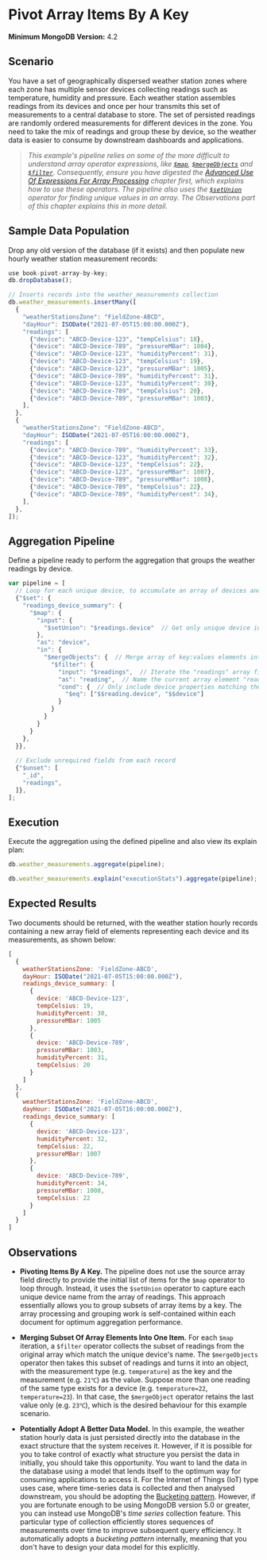 # Pivot Array Items By A Key

__Minimum MongoDB Version:__ 4.2


## Scenario

You have a set of geographically dispersed weather station zones where each zone has multiple sensor devices collecting readings such as temperature, humidity and pressure. Each weather station assembles readings from its devices and once per hour transmits this set of measurements to a central database to store. The set of persisted readings are randomly ordered measurements for different devices in the zone. You need to take the mix of readings and group these by device, so the weather data is easier to consume by downstream dashboards and applications.

> _This example's pipeline relies on some of the more difficult to understand array operator expressions, like [`$map`](https://docs.mongodb.com/manual/reference/operator/aggregation/map/), [`$mergeObjects`](https://docs.mongodb.com/manual/reference/operator/aggregation/mergeObjects/) and [`$filter`](https://docs.mongodb.com/manual/reference/operator/aggregation/filter/). Consequently, ensure you have digested the [Advanced Use Of Expressions For Array Processing](../../guides/advanced-arrays.md) chapter first, which explains how to use these operators. The pipeline also uses the [`$setUnion`](https://docs.mongodb.com/manual/reference/operator/aggregation/setUnion/) operator for finding unique values in an array. The _Observations_ part of this chapter explains this in more detail._


## Sample Data Population

Drop any old version of the database (if it exists) and then populate new hourly weather station measurement records:

```javascript
use book-pivot-array-by-key;
db.dropDatabase();

// Inserts records into the weather_measurements collection
db.weather_measurements.insertMany([
  {
    "weatherStationsZone": "FieldZone-ABCD",
    "dayHour": ISODate("2021-07-05T15:00:00.000Z"),
    "readings": [
      {"device": "ABCD-Device-123", "tempCelsius": 18},        
      {"device": "ABCD-Device-789", "pressureMBar": 1004},        
      {"device": "ABCD-Device-123", "humidityPercent": 31},        
      {"device": "ABCD-Device-123", "tempCelsius": 19},        
      {"device": "ABCD-Device-123", "pressureMBar": 1005},        
      {"device": "ABCD-Device-789", "humidityPercent": 31},        
      {"device": "ABCD-Device-123", "humidityPercent": 30},        
      {"device": "ABCD-Device-789", "tempCelsius": 20},        
      {"device": "ABCD-Device-789", "pressureMBar": 1003},        
    ],
  },
  {
    "weatherStationsZone": "FieldZone-ABCD",
    "dayHour": ISODate("2021-07-05T16:00:00.000Z"),
    "readings": [
      {"device": "ABCD-Device-789", "humidityPercent": 33},        
      {"device": "ABCD-Device-123", "humidityPercent": 32},        
      {"device": "ABCD-Device-123", "tempCelsius": 22},        
      {"device": "ABCD-Device-123", "pressureMBar": 1007},        
      {"device": "ABCD-Device-789", "pressureMBar": 1008},        
      {"device": "ABCD-Device-789", "tempCelsius": 22},        
      {"device": "ABCD-Device-789", "humidityPercent": 34},        
    ],
  },
]);
```


## Aggregation Pipeline

Define a pipeline ready to perform the aggregation that groups the weather readings by device. 

```javascript
var pipeline = [
  // Loop for each unique device, to accumulate an array of devices and their readings
  {"$set": {
    "readings_device_summary": {
      "$map": {
        "input": {
          "$setUnion": "$readings.device"  // Get only unique device ids from the array
        },
        "as": "device",
        "in": {
          "$mergeObjects": {  // Merge array of key:values elements into single object
            "$filter": {
              "input": "$readings",  // Iterate the "readings" array field
              "as": "reading",  // Name the current array element "reading"
              "cond": {  // Only include device properties matching the current dervice
                "$eq": ["$$reading.device", "$$device"]
              }
            }
          }
        }
      }
    },
  }},
  
  // Exclude unrequired fields from each record
  {"$unset": [
    "_id",
    "readings",
  ]},  
];
```


## Execution

Execute the aggregation using the defined pipeline and also view its explain plan:

```javascript
db.weather_measurements.aggregate(pipeline);

db.weather_measurements.explain("executionStats").aggregate(pipeline);
```


## Expected Results

Two documents should be returned, with the weather station hourly records containing a new array field of elements representing each device and its measurements, as shown below:

```javascript
[
  {
    weatherStationsZone: 'FieldZone-ABCD',
    dayHour: ISODate("2021-07-05T15:00:00.000Z"),
    readings_device_summary: [
      {
        device: 'ABCD-Device-123',
        tempCelsius: 19,
        humidityPercent: 30,
        pressureMBar: 1005
      },
      {
        device: 'ABCD-Device-789',
        pressureMBar: 1003,
        humidityPercent: 31,
        tempCelsius: 20
      }
    ]
  },
  {
    weatherStationsZone: 'FieldZone-ABCD',
    dayHour: ISODate("2021-07-05T16:00:00.000Z"),
    readings_device_summary: [
      {
        device: 'ABCD-Device-123',
        humidityPercent: 32,
        tempCelsius: 22,
        pressureMBar: 1007
      },
      {
        device: 'ABCD-Device-789',
        humidityPercent: 34,
        pressureMBar: 1008,
        tempCelsius: 22
      }
    ]
  }
]
```


## Observations

 * __Pivoting Items By A Key.__ The pipeline does not use the source array field directly to provide the initial list of items for the `$map` operator to loop through. Instead, it uses the `$setUnion` operator to capture each unique device name from the array of readings. This approach essentially allows you to group subsets of array items by a key. The array processing and grouping work is self-contained within each document for optimum aggregation performance.

 * __Merging Subset Of Array Elements Into One Item.__ For each `$map` iteration, a `$filter` operator collects the subset of readings from the original array which match the unique device's name. The `$mergeObjects` operator then takes this subset of readings and turns it into an object, with the measurement type (e.g. `temperature`) as the key and the measurement (e.g. `21℃`) as the value. Suppose more than one reading of the same type exists for a device (e.g. `temporature=22`, `temperature=23`). In that case, the `$mergeObject` operator retains the last value only (e.g. `23℃`), which is the desired behaviour for this example scenario.

 * __Potentially Adopt A Better Data Model.__ In this example, the weather station hourly data is just persisted directly into the database in the exact structure that the system receives it. However, if it is possible for you to take control of exactly what structure you persist the data in initially, you should take this opportunity. You want to land the data in the database using a model that lends itself to the optimum way for consuming applications to access it. For the Internet of Things (IoT) type uses case, where time-series data is collected and then analysed downstream, you should be adopting the [Bucketing pattern](https://www.mongodb.com/blog/post/building-with-patterns-the-bucket-pattern). However, if you are fortunate enough to be using MongoDB version 5.0 or greater, you can instead use MongoDB's _time series_ collection feature. This particular type of collection efficiently stores sequences of measurements over time to improve subsequent query efficiency. It automatically adopts a _bucketing pattern_ internally, meaning that you don't have to design your data model for this explicitly.

